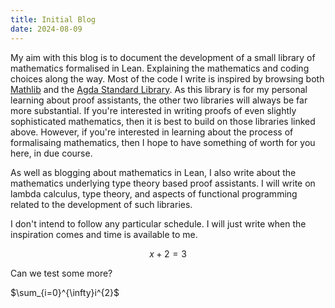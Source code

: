 ```yaml
---
title: Initial Blog
date: 2024-08-09
---
```


My aim with this blog is to document the development of a small library of mathematics formalised in Lean. 
Explaining the mathematics and coding choices along the way. Most of the code I write is inspired by browsing both
[Mathlib](https://github.com/leanprover-community/mathlib4) and the [Agda Standard Library](https://github.com/agda/agda-stdlib).
As this library is for my personal learning about proof assistants, the other two libraries will always be far more substantial. 
If you're interested in writing proofs of even slightly sophisticated mathematics, then it is best to build on those 
libraries linked above. However, if you're interested in learning about the process of formalisaing mathematics, then I hope 
to have something of worth for you here, in due course. 

As well as blogging about mathematics in Lean, I also write about the mathematics underlying type theory based proof assistants. 
I will write on lambda calculus, type theory, and aspects of functional programming related to the development of such libraries. 

I don't intend to follow any particular schedule. I will just write when the inspiration comes and time is available to me.

$$x + 2 = 3$$

Can we test some more? 

$\sum_{i=0}^{\infty}i^{2}$
